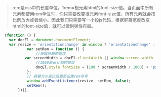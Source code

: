 > rem是css中的长度单位，1rem=根元素html的font-size值。当页面中所有元素都使用rem单位时，你只需要改变根元素font-size值，所有元素就会按比例放大或者缩小。因此我们只需要写一小段js代码，根据屏幕宽度改变html的font-size值，就可以做到弹性布局。



```js
  (function () {
    var docEl = document.documentElement;
    var resize = 'orientationchange' in window ? 'orientationchange' :'resize';
            var setRem = function () {
                //获取屏幕的宽度
           var screenWidth = docEl.clientWidth || window.screen.width || 375;
                //1000是设计稿的宽度
                docEl.style.fontSize = (100 * screenWidth / 1000) + 'px';
            };
            // 屏幕大小变化后重新设置rem字号
            window.addEventListener(resize, setRem, false);
            setRem();
        })();
```

   

